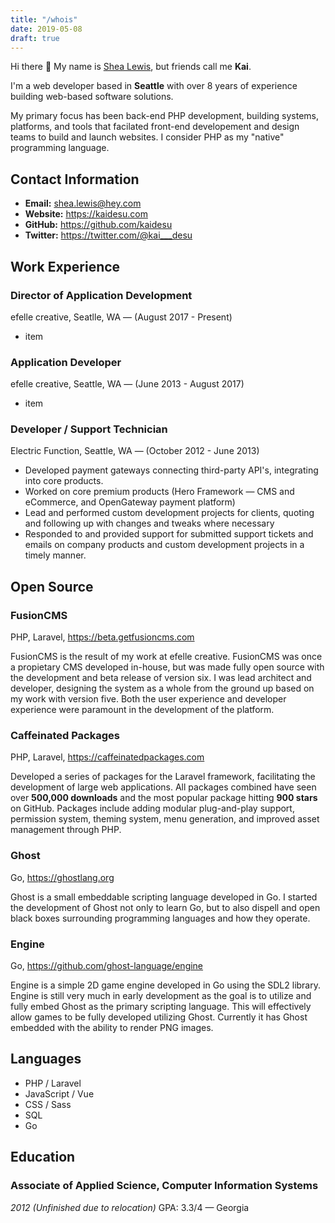 ```yaml
---
title: "/whois"
date: 2019-05-08
draft: true
---
```


Hi there 👋 My name is <u>Shea Lewis</u>, but friends call me **Kai**.

I'm a web developer based in **Seattle** with over 8 years of experience building web-based software solutions.

My primary focus has been back-end PHP development, building systems, platforms, and tools that facilated front-end developement and design teams to build and launch websites. I consider PHP as my "native" programming language.

## Contact Information
- **Email:** shea.lewis@hey.com
- **Website:** https://kaidesu.com
- **GitHub:** https://github.com/kaidesu
- **Twitter:** https://twitter.com/@kai___desu

## Work Experience

### Director of Application Development
efelle creative, Seatlle, WA — (August 2017 - Present)

- item

### Application Developer
efelle creative, Seattle, WA — (June 2013 - August 2017)

- item

### Developer / Support Technician
Electric Function, Seattle, WA — (October 2012 - June 2013)

- Developed payment gateways connecting third-party API's, integrating into core products.
- Worked on core premium products (Hero Framework — CMS and eCommerce, and OpenGateway payment platform)
- Lead and performed custom development projects for clients, quoting and following up with changes and tweaks where necessary
- Responded to and provided support for submitted support tickets and emails on company products and custom development projects in a timely manner.

## Open Source

### FusionCMS
PHP, Laravel, https://beta.getfusioncms.com

FusionCMS is the result of my work at efelle creative. FusionCMS was once a propietary CMS developed in-house, but was made fully open source with the development and beta release of version six. I was lead architect and developer, designing the system as a whole from the ground up based on my work with version five. Both the user experience and developer experience were paramount in the development of the platform.

### Caffeinated Packages
PHP, Laravel, https://caffeinatedpackages.com

Developed a series of packages for the Laravel framework, facilitating the development of large web applications. All packages combined have seen over **500,000 downloads** and the most popular package hitting **900 stars** on GitHub. Packages include adding modular plug-and-play support, permission system, theming system, menu generation, and improved asset management through PHP.

### Ghost
Go, https://ghostlang.org

Ghost is a small embeddable scripting language developed in Go. I started the development of Ghost not only to learn Go, but to also dispell and open black boxes surrounding programming languages and how they operate.

### Engine
Go, https://github.com/ghost-language/engine

Engine is a simple 2D game engine developed in Go using the SDL2 library. Engine is still very much in early development as the goal is to utilize and fully embed Ghost as the primary scripting language. This will effectively allow games to be fully developed utilizing Ghost. Currently it has Ghost embedded with the ability to render PNG images.

## Languages
- PHP / Laravel
- JavaScript / Vue
- CSS / Sass
- SQL
- Go

## Education
### **Associate of Applied Science, Computer Information Systems**
*2012 (Unfinished due to relocation)*
GPA: 3.3/4 — Georgia